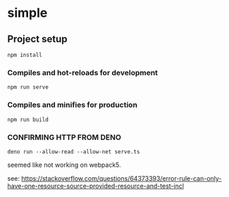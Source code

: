 # simple

## Project setup
```
npm install
```

### Compiles and hot-reloads for development
```
npm run serve
```

### Compiles and minifies for production
```
npm run build
```

### CONFIRMING HTTP FROM DENO 
```
deno run --allow-read --allow-net serve.ts
```
seemed like not working on webpack5.

see: https://stackoverflow.com/questions/64373393/error-rule-can-only-have-one-resource-source-provided-resource-and-test-incl